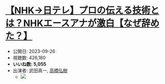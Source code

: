 # [【NHK→日テレ】プロの伝える技術とは？NHKエースアナが激白【なぜ辞めた？】](https://www.youtube.com/watch?v=7VXr4sNoRKE)
-   公開日: 2023-09-26
-   視聴数: 426,180
-   **いいね数: 5,055**
-   出演者: 武田真一, [高橋弘樹](/rehacq_fan/people/高橋弘樹 "wikilink")
    - [![](https://img.youtube.com/vi/7VXr4sNoRKE/hqdefault.jpg)](https://www.youtube.com/watch?v=7VXr4sNoRKE)
